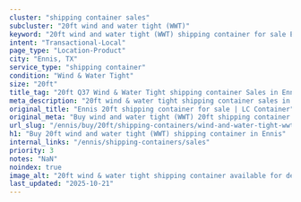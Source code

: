 ```yaml
---
cluster: "shipping container sales"
subcluster: "20ft wind and water tight (WWT)"
keyword: "20ft wind and water tight (WWT) shipping container for sale Ennis, TX"
intent: "Transactional-Local"
page_type: "Location-Product"
city: "Ennis, TX"
service_type: "shipping container"
condition: "Wind & Water Tight"
size: "20ft"
title_tag: "20ft Q37 Wind & Water Tight shipping container Sales in Ennis | LC Container"
meta_description: "20ft wind & water tight shipping container sales in Ennis. Fast delivery, competitive pricing. Serving shipping containers area. Quote ID: I1X. Call (214) 524-4168 for your free quote today."
original_title: "Ennis 20ft shipping container for sale | LC Container"
original_meta: "Buy wind and water tight (WWT) 20ft shipping container sale with local delivery in Ennis, TX. LC Container — local Since 2003. Request a fast quote today."
url_slug: "/ennis/buy/20ft/shipping-containers/wind-and-water-tight-wwt"
h1: "Buy 20ft wind and water tight (WWT) shipping container in Ennis"
internal_links: "/ennis/shipping-containers/sales"
priority: 3
notes: "NaN"
noindex: true
image_alt: "20ft wind & water tight shipping container available for delivery in Ennis"
last_updated: "2025-10-21"
---
```


<!-- TODO: Add unique city/inventory copy, images, and internal links here. -->
